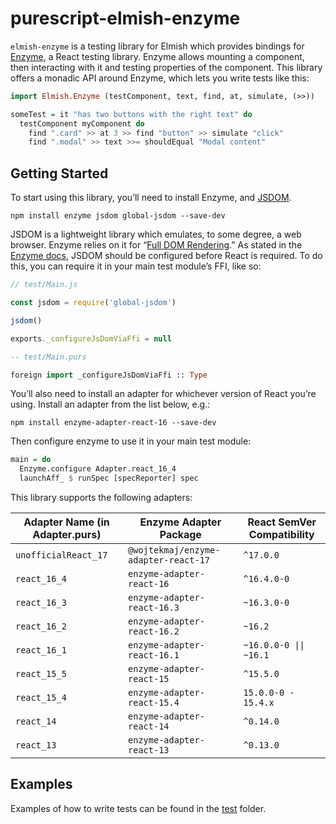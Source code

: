 # purescript-elmish-enzyme

`elmish-enzyme` is a testing library for Elmish which provides bindings for [Enzyme](https://enzymejs.github.io/enzyme/), a React testing library. Enzyme allows mounting a component, then interacting with it and testing properties of the component. This library offers a monadic API around Enzyme, which lets you write tests like this:

```purs
import Elmish.Enzyme (testComponent, text, find, at, simulate, (>>))

someTest = it "has two buttons with the right text" do
  testComponent myComponent do
    find ".card" >> at 3 >> find "button" >> simulate "click"
    find ".modal" >> text >>= shouldEqual "Modal content"
```

## Getting Started

To start using this library, you’ll need to install Enzyme, and [JSDOM](https://github.com/jsdom/jsdom).

```
npm install enzyme jsdom global-jsdom --save-dev
```

JSDOM is a lightweight library which emulates, to some degree, a web browser. Enzyme relies on it for “[Full DOM Rendering](https://enzymejs.github.io/enzyme/docs/api/mount.html).” As stated in the [Enzyme docs](https://enzymejs.github.io/enzyme/docs/guides/jsdom.html), JSDOM should be configured before React is required. To do this, you can require it in your main test module’s FFI, like so:

```js
// test/Main.js

const jsdom = require('global-jsdom')

jsdom()

exports._configureJsDomViaFfi = null
```

```purs
-- test/Main.purs

foreign import _configureJsDomViaFfi :: Type
```

You’ll also need to install an adapter for whichever version of React you’re using. Install an adapter from the list below, e.g.:

```
npm install enzyme-adapter-react-16 --save-dev
```

Then configure enzyme to use it in your main test module:

```purs
main = do
  Enzyme.configure Adapter.react_16_4
  launchAff_ $ runSpec [specReporter] spec
```

This library supports the following adapters:

| Adapter Name (in Adapter.purs) | Enzyme Adapter Package | React SemVer Compatibility |
| --- | --- | --- |
| `unofficialReact_17` | `@wojtekmaj/enzyme-adapter-react-17` | `^17.0.0` |
| `react_16_4` | `enzyme-adapter-react-16` | `^16.4.0-0` |
| `react_16_3` | `enzyme-adapter-react-16.3` | `~16.3.0-0` |
| `react_16_2` | `enzyme-adapter-react-16.2` | `~16.2` |
| `react_16_1` | `enzyme-adapter-react-16.1` | <code>~16.0.0-0 &#124;&#124; ~16.1</code> |
| `react_15_5` | `enzyme-adapter-react-15` | `^15.5.0` |
| `react_15_4` | `enzyme-adapter-react-15.4` | `15.0.0-0 - 15.4.x` |
| `react_14` | `enzyme-adapter-react-14` | `^0.14.0` |
| `react_13` | `enzyme-adapter-react-13` | `^0.13.0` |

## Examples

Examples of how to write tests can be found in the [test](https://github.com/collegevine/purescript-elmish-enzyme/tree/main/test) folder.
